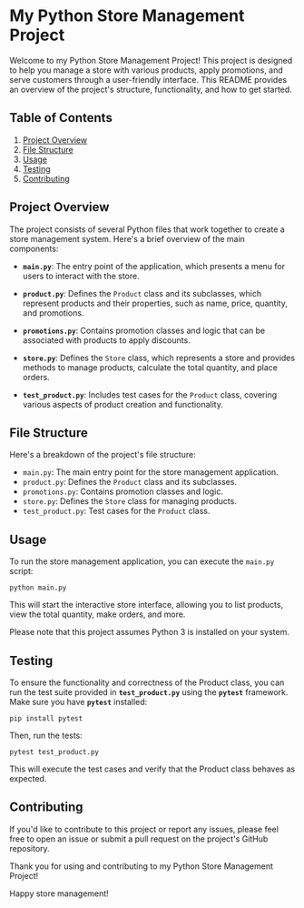 # My Python Store Management Project

Welcome to my Python Store Management Project! This project is designed to help you manage a store with various products, apply promotions, and serve customers through a user-friendly interface. This README provides an overview of the project's structure, functionality, and how to get started.

## Table of Contents

1. [Project Overview](#project-overview)
2. [File Structure](#file-structure)
3. [Usage](#usage)
4. [Testing](#testing)
5. [Contributing](#contributing)

## Project Overview

The project consists of several Python files that work together to create a store management system. Here's a brief overview of the main components:

- **`main.py`**: The entry point of the application, which presents a menu for users to interact with the store.

- **`product.py`**: Defines the `Product` class and its subclasses, which represent products and their properties, such as name, price, quantity, and promotions.

- **`promotions.py`**: Contains promotion classes and logic that can be associated with products to apply discounts.

- **`store.py`**: Defines the `Store` class, which represents a store and provides methods to manage products, calculate the total quantity, and place orders.

- **`test_product.py`**: Includes test cases for the `Product` class, covering various aspects of product creation and functionality.

## File Structure

Here's a breakdown of the project's file structure:

- `main.py`: The main entry point for the store management application.
- `product.py`: Defines the `Product` class and its subclasses.
- `promotions.py`: Contains promotion classes and logic.
- `store.py`: Defines the `Store` class for managing products.
- `test_product.py`: Test cases for the `Product` class.

## Usage

To run the store management application, you can execute the `main.py` script:

```shell
python main.py
```

This will start the interactive store interface, allowing you to list products, view the total quantity, make orders, and more.

Please note that this project assumes Python 3 is installed on your system.

## Testing

To ensure the functionality and correctness of the Product class, you can run the test suite provided in **`test_product.py`** using the **`pytest`** framework. Make sure you have **`pytest`** installed:

```shell
pip install pytest
```

Then, run the tests:

```shell
pytest test_product.py
```

This will execute the test cases and verify that the Product class behaves as expected.

## Contributing

If you'd like to contribute to this project or report any issues, please feel free to open an issue or submit a pull request on the project's GitHub repository.

Thank you for using and contributing to my Python Store Management Project!

Happy store management!

